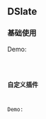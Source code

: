 ## DSlate

### 基础使用

Demo:

<code src="./demos/base.tsx" />

### 自定义插件

Demo:

<code src="./demos/plugin.tsx" />
